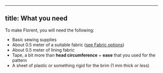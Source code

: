 ***

## title: What you need

To make Florent, you will need the following:

*   Basic sewing supplies
*   About 0.5 meter of a suitable fabric ([see Fabric options](/docs/patterns/florent/fabric/))
*   About 0.5 meter of lining fabric
*   Tape, a bit more than **head circumference** + **ease** that you used for the pattern
*   A sheet of plastic or something rigid for the brim (1 mm thick or less)
